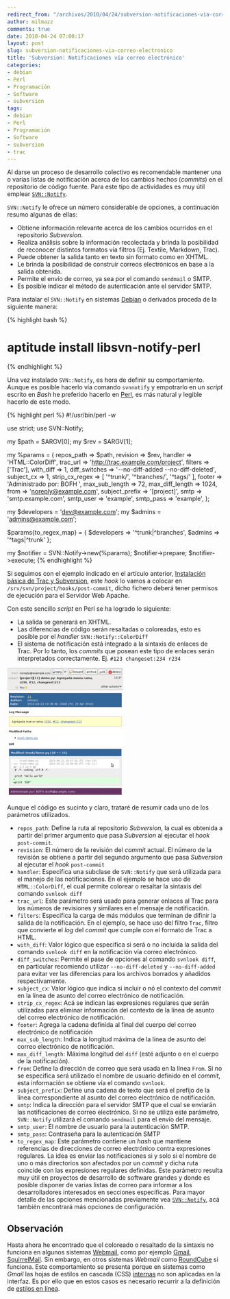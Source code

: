 ```yaml
---
redirect_from: "/archivos/2010/04/24/subversion-notificaciones-via-correo-electronico/"
author: milmazz
comments: true
date: 2010-04-24 07:00:17
layout: post
slug: subversion-notificaciones-via-correo-electronico
title: 'Subversion: Notificaciones vía correo electrónico'
categories:
- debian
- Perl
- Programación
- Software
- subversion
tags:
- debian
- Perl
- Programación
- Software
- subversion
- trac
---
```


Al darse un proceso de desarrollo colectivo es recomendable mantener una o varias listas de notificación acerca de los cambios hechos (_commits_) en el repositorio de código fuente. Para este tipo de actividades es muy útil emplear [`SVN::Notify`](http://search.cpan.org/dist/SVN-Notify/).

`SVN::Notify` le ofrece un número considerable de opciones, a continuación resumo algunas de ellas:
	
  * Obtiene información relevante acerca de los cambios ocurridos en el repositorio _Subversion_.
  * Realiza análisis sobre la información recolectada y brinda la posibilidad de reconocer distintos formatos vía filtros (Ej. Textile, Markdown, Trac).
  * Puede obtener la salida tanto en texto sin formato como en XHTML.
  * Le brinda la posibilidad de construir correos electrónicos en base a la salida obtenida.
  * Permite el envío de correo, ya sea por el comando `sendmail` o SMTP.
  * Es posible indicar el método de autenticación ante el servidor SMTP.

Para instalar el `SVN::Notify` en sistemas [Debian](http://www.debian.org/) o derivados proceda de la siguiente manera:

{% highlight bash %}
# aptitude install libsvn-notify-perl
{% endhighlight %}

Una vez instalado `SVN::Notify`, es hora de definir su comportamiento. Aunque es posible hacerlo vía comando `svnnotify` y empotrarlo en un _script_ escrito en _Bash_ he preferido hacerlo en [Perl](http://www.perl.org/), es más natural y legible hacerlo de este modo.

{% highlight perl %}
#!/usr/bin/perl -w

use strict;
use SVN::Notify;

my $path = $ARGV[0];
my $rev  = $ARGV[1];

my %params = (
    repos_path      => $path,
    revision        => $rev,
    handler         => 'HTML::ColorDiff',
    trac_url        => 'http://trac.example.com/project',
    filters         => ['Trac'],
    with_diff       => 1,
    diff_switches   => '--no-diff-added --no-diff-deleted',
    subject_cx      => 1,
    strip_cx_regex  => [ '^trunk/', '^branches/', '^tags/' ],
    footer          => 'Administrado por: BOFH ',
    max_sub_length  => 72,
    max_diff_length => 1024,
    from            => 'noreply@example.com',
    subject_prefix  => '[project]',
    smtp            => 'smtp.example.com',
    smtp_user       => 'example',
    smtp_pass       => 'example',
);

my $developers = 'dev@example.com';
my $admins     = 'admins@example.com';

$params{to_regex_map} = {
    $developers => '^trunk|^branches',
    $admins     => '^tags|^trunk'
};

my $notifier = SVN::Notify->new(%params);
$notifier->prepare;
$notifier->execute;
{% endhighlight %}

Si seguimos con el ejemplo indicado en el artículo anterior, [Instalación básica de Trac y Subversion](/archivos/2010/04/23/instalacion-basica-de-trac-y-subversion), este _hook_ lo vamos a colocar en `/srv/svn/project/hooks/post-commit`, dicho fichero deberá tener permisos de ejecución para el Servidor Web Apache.

Con este sencillo _script_ en Perl se ha logrado lo siguiente:

  * La salida se generará en XHTML.
  * Las diferencias de código serán resaltadas o coloreadas, esto es posible por el _handler_ `SVN::Notify::ColorDiff`
  * El sistema de notificación está integrado a la sintaxis de enlaces de Trac. Por lo tanto, los _commits_ que posean este tipo de enlaces serán interpretados correctamente. Ej. `#123 changeset:234 r234`

![Muestra del coloreado que ofrece SVN::Notify](/images/2010-04-24-subversion-notificaciones-via-correo-electronico/Pantallazo-271x300.png)

Aunque el código es sucinto y claro, trataré de resumir cada uno de los parámetros utilizados.

* `repos_path`: Define la ruta al repositorio _Subversion_, la cual es obtenida a partir del primer argumento que pasa _Subversion_ al ejecutar el _hook_ `post-commit`.
* `revision`: El número de la revisión del _commit_ actual. El número de la revisión se obtiene a partir del segundo argumento que pasa _Subversion_ al ejecutar el _hook_ `post-commit`
* `handler`: Especifica una subclase de `SVN::Notify` que será utilizada para el manejo de las notificaciones. En el ejemplo se hace uso de `HTML::ColorDiff`, el cual permite colorear o resaltar la sintaxis del comando `svnlook diff`
* `trac_url`: Este parámetro será usado para generar enlaces al Trac para los números de revisiones y similares en el mensaje de notificación.
* `filters`: Especifica la carga de más módulos que terminan de difinir la salida de la notificación. En el ejemplo, se hace uso del filtro `Trac`, filtro que convierte el _log_ del _commit_ que cumple con el formato de Trac a HTML.
* `with_diff`: Valor lógico que especifica si será o no incluida la salida del comando `svnlook diff` en la notificación vía correo electrónico.
* `diff_switches`: Permite el pase de opciones al comando `svnlook diff`, en particular recomiendo utilizar `--no-diff-deleted` y `--no-diff-added` para evitar ver las diferencias para los archivos borrados y añadidos respectivamente.
* `subject_cx`: Valor lógico que indica si incluir o nó el contexto del _commit_ en la línea de asunto del correo electrónico de notificación.
* `strip_cx_regex`: Acá se indican las expresiones regulares que serán utilizadas para eliminar información del contexto de la línea de asunto del correo electrónico de notificación.
* `footer`: Agrega la cadena definida al final del cuerpo del correo electrónico de notificación
* `max_sub_length`: Indica la longitud máxima de la línea de asunto del correo electrónico de notificación.
* `max_diff_length`: Máxima longitud del `diff` (esté adjunto o en el cuerpo de la notificación).
* `from`: Define la dirección de correo que será usada en la línea `From`. Si no se especifica será utilizado el nombre de usuario definido en el _commit_, esta información se obtiene vía el comando `svnlook`.
* `subject_prefix`: Define una cadena de texto que será el prefijo de la línea correspondiente al asunto del correo electrónico de notificación.  
* `smtp`: Indica la dirección para el servidor SMTP que el cual se enviarán las notificaciones de correo electrónico. Si no se utiliza este parámetro, `SVN::Notify` utilizará el comando `sendmail` para el envío del mensaje.
* `smtp_user`: El nombre de usuario para la autenticación SMTP.
* `smtp_pass`: Contraseña para la autenticación SMTP
* `to_regex_map`: Este parámetro contiene un _hash_ que mantiene referencias de direcciones de correo electrónico contra expresiones regulares. La idea es enviar las notificaciones si y solo si el nombre de uno o más directorios son afectados por un _commit_ y dicha ruta coincide con las expresiones regulares definidas. Este parámetro resulta muy útil en proyectos de desarrollo de software grandes y donde es posible disponer de varias listas de correo para informar a los desarrolladores interesados en secciones específicas.
Para mayor detalle de las opciones mencionadas previamente vea [`SVN::Notify`](http://search.cpan.org/dist/SVN-Notify/), acá también encontrará más opciones de configuración.

## Observación

Hasta ahora he encontrado que el coloreado o resaltado de la sintaxis no funciona en algunos sistemas [Webmail][], como por ejemplo [Gmail][], [SquirrelMail][]. Sin embargo, en otros sistemas _Webmail_ como [RoundCube][] si funciona. Este comportamiento se presenta porque en sistemas como _Gmail_ las hojas de estilos en cascada (CSS) [internas](http://www.w3schools.com/css/css_howto.asp) no son aplicadas en la interfaz. Es por ello que en estos casos es necesario recurrir a la definición de [estilos en línea](http://www.w3schools.com/css/css_howto.asp).

[Webmail]: http://es.wikipedia.org/wiki/Webmail
[Gmail]: http://www.gmail.com
[SquirrelMail]: http://squirrelmail.org/
[RoundCube]: http://roundcube.net/

